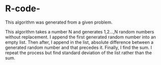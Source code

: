 # R-code-
This algorithm was generated from a given problem.

This algorithm takes a number N and generates 1,2...,N random numbers without replacement.
I append the first generated random number into an empty list.
Then after, I append in the list, absolute difference between a generated random number and that precedes it.
Finally, I find the sum.
I repeat the process but find standard deviation of the list rather than the sum.
